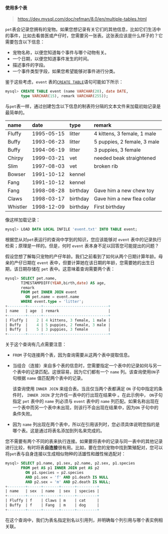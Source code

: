 #### 使用多个表

> https://dev.mysql.com/doc/refman/8.0/en/multiple-tables.html

`pet`表会记录您拥有的宠物。如果您想记录有关它们的其他信息，比如它们生活中的事件，比如去看兽医或产仔时，您需要另一张表。这张表应该是什么样子的？它需要包含以下信息：

- 宠物名称，以便您知道每个事件与哪个动物有关。
- 一个日期，以便您知道事件发生的时间。
- 描述事件的字段。
- 一个事件类型字段，如果您希望能够对事件进行分类。

鉴于这些考虑，`event` 表的[`CREATE TABLE`](https://dev.mysql.com/doc/refman/8.0/en/create-table.html)语句可能如下所示：

```sql
mysql> CREATE TABLE event (name VARCHAR(20), date DATE,
       type VARCHAR(15), remark VARCHAR(255));
```

与`pet`表一样，通过创建包含以下信息的制表符分隔的文本文件来加载初始记录是最简单的。

| name     | date       | type     | remark                      |
| :------- | :--------- | :------- | :-------------------------- |
| Fluffy   | 1995-05-15 | litter   | 4 kittens, 3 female, 1 male |
| Buffy    | 1993-06-23 | litter   | 5 puppies, 2 female, 3 male |
| Buffy    | 1994-06-19 | litter   | 3 puppies, 3 female         |
| Chirpy   | 1999-03-21 | vet      | needed beak straightened    |
| Slim     | 1997-08-03 | vet      | broken rib                  |
| Bowser   | 1991-10-12 | kennel   |                             |
| Fang     | 1991-10-12 | kennel   |                             |
| Fang     | 1998-08-28 | birthday | Gave him a new chew toy     |
| Claws    | 1998-03-17 | birthday | Gave him a new flea collar  |
| Whistler | 1998-12-09 | birthday | First birthday              |

像这样加载记录：

```sql
mysql> LOAD DATA LOCAL INFILE 'event.txt' INTO TABLE event;
```

根据您从对`pet`表运行的查询中学到的知识，您应该能够对 `event` 表中的记录执行检索；原理是一样的。但是，何时 `event` 表本身不足以回答您可能提出的问题？

假设您想了解每只宠物的产仔年龄。我们之前看到了如何从两个日期计算年龄。母亲的产仔日期在 `event` 表中，但要计算她在该日期的年龄，您需要她的出生日期，该日期存储在 `pet` 表中。这意味着查询需要两个表：

```sql
mysql> SELECT pet.name,
       TIMESTAMPDIFF(YEAR,birth,date) AS age,
       remark
       FROM pet INNER JOIN event
         ON pet.name = event.name
       WHERE event.type = 'litter';
+--------+------+-----------------------------+
| name   | age  | remark                      |
+--------+------+-----------------------------+
| Fluffy |    2 | 4 kittens, 3 female, 1 male |
| Buffy  |    4 | 5 puppies, 2 female, 3 male |
| Buffy  |    5 | 3 puppies, 3 female         |
+--------+------+-----------------------------+
```

关于这个查询有几点需要注意：

- `FROM` 子句连接两个表，因为查询需要从这两个表中提取信息。

- 当组合（连接）来自多个表的信息时，您需要指定一个表中的记录如何与另一个表中的记录匹配。这很容易，因为它们都有一个 `name` 列。该查询使用`ON`子句根据 `name` 值匹配两个表中的记录。

  该查询使用 `INNER JOIN` 来组合表。当且仅当两个表都满足 `ON` 子句中指定的条件时， `INNER JOIN` 才允许任一表中的行出现在结果中 。在此示例中， `ON`子句指定 `pet` 表中的 `name` 列必须与 `event` 表中的  `name` 列匹配。如果名称出现在一个表中而另一个表中未出现，则该行不会出现在结果中，因为`ON` 子句中的条件失败。

- 因为 `name` 列出现在两个表中，所以在引用该列时，您必须具体说明您指的是哪个表。这是通过将表名添加到列名来完成的。

您不需要有两个不同的表来执行连接。如果要将表中的记录与同一表中的其他记录进行比较，有时将表**自连接**很有用。比如，要在您的宠物中找到繁殖配对，您可以将`pet`表与自身连接以生成相似物种的活雄性和雌性候选配对：

```sql
mysql> SELECT p1.name, p1.sex, p2.name, p2.sex, p1.species
       FROM pet AS p1 INNER JOIN pet AS p2
         ON p1.species = p2.species
         AND p1.sex = 'f' AND p1.death IS NULL
         AND p2.sex = 'm' AND p2.death IS NULL;
+--------+------+-------+------+---------+
| name   | sex  | name  | sex  | species |
+--------+------+-------+------+---------+
| Fluffy | f    | Claws | m    | cat     |
| Buffy  | f    | Fang  | m    | dog     |
+--------+------+-------+------+---------+
```

在这个查询中，我们为表名指定别名以引用列，并明确每个列引用与哪个表实例相关联。
